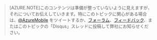 >[AZURE.NOTE]このコンテンツは準備が整っていないように見えますが、それについてお伝えしていきます。特にこのトピックに関心がある場合は、[@AzureMobile](https://twitter.com/AzureMobile) をツイートするか、[フォーラム](http://social.msdn.microsoft.com/Forums/windowsazure/home?forum=azuremobile)、[フィードバック](http://feedback.azure.com/forums/216254-mobile-services)、またはこのトピックの「Disqus」スレッドに投稿して弊社にお知らせください。

<!---HONumber=62-->